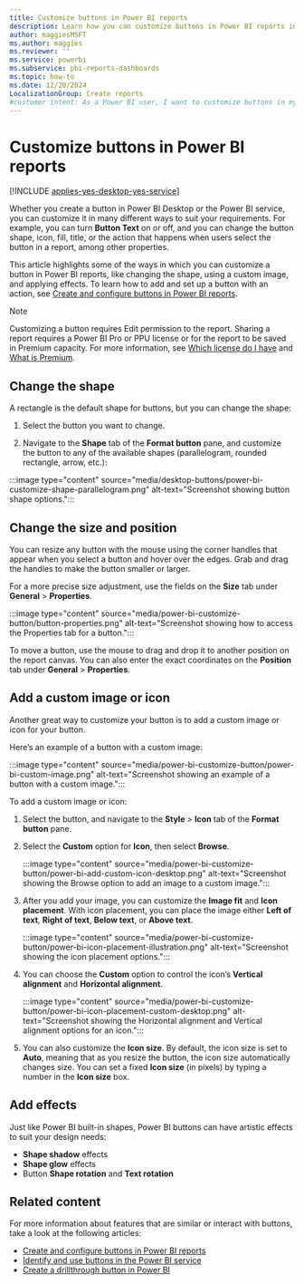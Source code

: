 ```yaml
---
title: Customize buttons in Power BI reports 
description: Learn how you can customize buttons in Power BI reports in many different ways to suit your requirements.
author: maggiesMSFT
ms.author: maggies
ms.reviewer: ''
ms.service: powerbi
ms.subservice: pbi-reports-dashboards
ms.topic: how-to
ms.date: 12/20/2024
LocalizationGroup: Create reports
#customer intent: As a Power BI user, I want to customize buttons in my reports so that I can enhance the visual appeal and functionality of my reports to better suit my requirements.
---
```

# Customize buttons in Power BI reports

[!INCLUDE [applies-yes-desktop-yes-service](../includes/applies-yes-desktop-yes-service.md)]

Whether you create a button in Power BI Desktop or the Power BI service, you can customize it in many different ways to suit your requirements. For example, you can turn **Button Text** on or off, and you can change the button shape, icon, fill, title, or the action that happens when users select the button in a report, among other properties.

This article highlights some of the ways in which you can customize a button in Power BI reports, like changing the shape, using a custom image, and applying effects. To learn how to add and set up a button with an action, see [Create and configure buttons in Power BI reports](desktop-buttons.md).

> [!NOTE]
> Customizing a button requires Edit permission to the report. Sharing a report requires a Power BI Pro or PPU license or for the report to be saved in Premium capacity. For more information, see [Which license do I have](../fundamentals/service-features-license-type.md) and [What is Premium](../enterprise/service-premium-what-is.md).

## Change the shape

A rectangle is the default shape for buttons, but you can change the shape:

1. Select the button you want to change.

1. Navigate to the **Shape** tab of the **Format button** pane, and customize the button to any of the available shapes (parallelogram, rounded rectangle, arrow, etc.):

:::image type="content" source="media/desktop-buttons/power-bi-customize-shape-parallelogram.png" alt-text="Screenshot showing button shape options.":::

## Change the size and position

You can resize any button with the mouse using the corner handles that appear when you select a button and hover over the edges. Grab and drag the handles to make the button smaller or larger.

For a more precise size adjustment, use the fields on the **Size** tab under **General** > **Properties**.

:::image type="content" source="media/power-bi-customize-button/button-properties.png" alt-text="Screenshot showing how to access the Properties tab for a button.":::

To move a button, use the mouse to drag and drop it to another position on the report canvas. You can also enter the exact coordinates on the **Position** tab under **General** > **Properties**.

## Add a custom image or icon

Another great way to customize your button is to add a custom image or icon for your button.

Here’s an example of a button with a custom image:

:::image type="content" source="media/power-bi-customize-button/power-bi-custom-image.png" alt-text="Screenshot showing an example of a button with a custom image.":::

To add a custom image or icon:

1. Select the button, and navigate to the **Style** > **Icon** tab of the **Format button** pane.

1. Select the **Custom** option for **Icon**, then select **Browse**.

    :::image type="content" source="media/power-bi-customize-button/power-bi-add-custom-icon-desktop.png" alt-text="Screenshot showing the Browse option to add an image to a custom image.":::

1. After you add your image, you can customize the **Image fit** and **Icon placement**. With icon placement, you can place the image either **Left of text**, **Right of text**, **Below text**, or **Above text**.

    :::image type="content" source="media/power-bi-customize-button/power-bi-icon-placement-illustration.png" alt-text="Screenshot showing the icon placement options.":::

1. You can choose the **Custom** option to control the icon’s **Vertical alignment** and **Horizontal alignment**.

    :::image type="content" source="media/power-bi-customize-button/power-bi-icon-placement-custom-desktop.png" alt-text="Screenshot showing the Horizontal alignment and Vertical alignment options for an icon.":::

1. You can also customize the **Icon size**. By default, the icon size is set to **Auto**, meaning that as you resize the button, the icon size automatically changes size. You can set a fixed **Icon size** (in pixels) by typing a number in the **Icon size** box.

## Add effects

Just like Power BI built-in shapes, Power BI buttons can have artistic effects to suit your design needs:

- **Shape shadow** effects
- **Shape glow** effects
- Button **Shape rotation** and **Text rotation**

## Related content

For more information about features that are similar or interact with buttons, take a look at the following articles:

- [Create and configure buttons in Power BI reports](desktop-buttons.md)
- [Identify and use buttons in the Power BI service](../consumer/end-user-buttons.md)
- [Create a drillthrough button in Power BI](desktop-drill-through-buttons.md)
